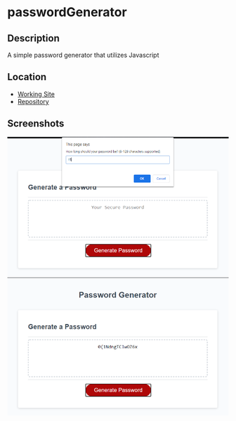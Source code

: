 # passwordGenerator

## Description

A simple password generator that utilizes Javascript

## Location

* [Working Site](https://marleemcinelly.github.io/passwordGenerator/)
* [Repository](https://github.com/marleemcinelly/passwordGenerator)

## Screenshots

![Function](https://github.com/marleemcinelly/passwordGenerator/blob/main/Assets/Functionality.PNG)
![Product](https://github.com/marleemcinelly/passwordGenerator/blob/main/Assets/Generated_Password.PNG)
